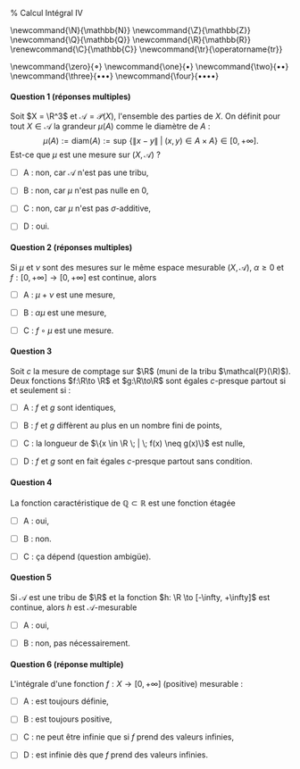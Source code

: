 % Calcul Intégral IV

<!-- LaTeX Macros -->
\newcommand{\N}{\mathbb{N}}
\newcommand{\Z}{\mathbb{Z}}
\newcommand{\Q}{\mathbb{Q}}
\newcommand{\R}{\mathbb{R}}
\renewcommand{\C}{\mathbb{C}}
\newcommand{\tr}{\operatorname{tr}}

\newcommand{\zero}{$\mathord{\boldsymbol{\circ}}$}
\newcommand{\one}{$\mathord{\bullet}$}
\newcommand{\two}{$\mathord{\bullet}\mathord{\bullet}$}
\newcommand{\three}{$\mathord{\bullet}\mathord{\bullet}\mathord{\bullet}$}
\newcommand{\four}{$\mathord{\bullet}\mathord{\bullet}\mathord{\bullet}\mathord{\bullet}$}

#### Question 1 (réponses multiples)
Soit $X = \R^3$ et $\mathcal{A} = \mathcal{P}(X)$, l'ensemble des parties de $X$.
On définit pour tout $X \in \mathcal{A}$ la grandeur $\mu(A)$ comme le diamètre de $A$ :
$$
\mu(A) := \mathrm{diam}(A) := \sup \, \{\|x - y\| \; | \; (x, y) \in A \times A\} \in [0, +\infty].
$$
Est-ce que $\mu$ est une mesure sur $(X, \mathcal{A})$ ?

  - [ ] A : non, car $\mathcal{A}$ n'est pas une tribu,

  - [ ] B : non, car $\mu$ n'est pas nulle en 0,

  - [ ] C : non, car $\mu$ n'est pas $\sigma$-additive,

  - [ ] D : oui.


#### Question 2 (réponses multiples) 
Si $\mu$ et $\nu$ sont des mesures sur le même espace mesurable $(X, \mathcal{A})$,
$\alpha \geq 0$ et $f: [0, +\infty] \to [0, +\infty]$ est continue, 
alors

  - [ ] A : $\mu + \nu$ est une mesure,

  - [ ] B : $\alpha \mu$ est une mesure,

  - [ ] C : $f\circ \mu$ est une mesure. 

#### Question 3
Soit $c$ la mesure de comptage sur $\R$ (muni de la tribu $\mathcal{P}(\R)$).
Deux fonctions $f:\R\to \R$ et $g:\R\to\R$ sont égales $c$-presque partout si
et seulement si :

  - [ ] A : $f$ et $g$ sont identiques,

  - [ ] B : $f$ et $g$ diffèrent au plus en un nombre fini de points,

  - [ ] C : la longueur de $\{x \in \R \; | \; f(x) \neq g(x)\}$ est nulle,

  - [ ] D : $f$ et $g$ sont en fait égales $c$-presque partout sans condition.

#### Question 4
La fonction caractéristique de $\mathbb{Q} \subset \mathbb{R}$ est une fonction étagée

  - [ ] A : oui,

  - [ ] B : non.

  - [ ] C : ça dépend (question ambigüe).

#### Question 5
Si $\mathcal{A}$ est une tribu de $\R$ et la fonction
$h: \R \to [-\infty, +\infty]$ est continue, alors $h$ est $\mathcal{A}$-mesurable

  - [ ] A : oui,

  - [ ] B : non, pas nécessairement.

#### Question 6 (réponse multiple)
L'intégrale d'une fonction $f: X \to [0, +\infty]$ (positive) mesurable :

  - [ ] A : est toujours définie,
  
  - [ ] B : est toujours positive,

  - [ ] C : ne peut être infinie que si $f$ prend des valeurs infinies,

  - [ ] D : est infinie dès que $f$ prend des valeurs infinies.

